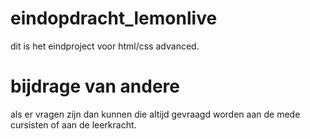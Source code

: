 # eindopdracht_lemonlive
dit is het eindproject voor html/css advanced.
# bijdrage van andere
als er vragen zijn dan kunnen die altijd gevraagd worden aan de mede cursisten of aan de leerkracht.
